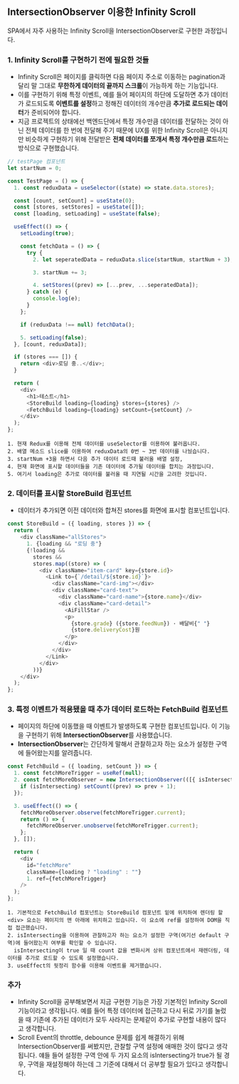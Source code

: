 ## IntersectionObserver 이용한 Infinity Scroll

SPA에서 자주 사용하는 Infinity Scroll을 IntersectionObserver로 구현한 과정입니다.

### 1. Infinity Scroll를 구현하기 전에 필요한 것들

- Infinity Scroll은 페이지를 클릭하면 다음 페이지 주소로 이동하는 pagination과 달리 말 그대로 **무한하게 데이터의 끝까지 스크롤**이 가능하게 하는 기능입니다.
- 이를 구현하기 위해 특정 이벤트, 예를 들어 페이지의 하단에 도달하면 추가 데이터가 로드되도록 **이벤트를 설정**하고 정해진 데이터의 개수만큼 **추가로 로드되는 데이터**가 준비되어야 합니다.
- 지금 프로젝트의 상태에선 백엔드단에서 특정 개수만큼 데이터를 전달하는 것이 아닌 전체 데이터를 한 번에 전달해 주기 때문에 UX를 위한 Infinity Scroll은 아니지만 비슷하게 구현하기 위해 전달받은 **전체 데이터를 쪼개서 특정 개수만큼 로드**하는 방식으로 구현했습니다.

```javascript
// testPage 컴포넌트
let startNum = 0;

const TestPage = () => {
  1. const reduxData = useSelector((state) => state.data.stores);

  const [count, setCount] = useState(0);
  const [stores, setStores] = useState([]);
  const [loading, setLoading] = useState(false);

  useEffect(() => {
    setLoading(true);

    const fetchData = () => {
      try {
        2. let seperatedData = reduxData.slice(startNum, startNum + 3);

        3. startNum += 3;

        4. setStores((prev) => [...prev, ...seperatedData]);
      } catch (e) {
        console.log(e);
      }
    };

    if (reduxData !== null) fetchData();

    5. setLoading(false);
  }, [count, reduxData]);

  if (stores === []) {
    return <div>로딩 중..</div>;
  }

  return (
    <div>
      <h1>테스트</h1>
      <StoreBuild loading={loading} stores={stores} />
      <FetchBuild loading={loading} setCount={setCount} />
    </div>
  );
};
```

    1. 현재 Redux를 이용해 전체 데이터를 useSelector를 이용하여 불러옵니다.
    2. 배열 메소드 slice를 이용하여 reduxData의 0번 ~ 3번 데이터를 나눴습니다.
    3. startNum +3을 하면서 다음 추가 데이터 로드때 불러올 배열 설정,
    4. 현재 화면에 표시할 데이터들을 기존 데이터에 추가될 데이터를 합치는 과정입니다.
    5. 여기서 loading은 추가로 데이터를 불러올 때 지연될 시간을 고려한 것입니다.

### 2. 데이터를 표시할 StoreBuild 컴포넌트

- 데이터가 추가되면 이전 데이터와 합쳐진 stores를 화면에 표시할 컴포넌트입니다.

```javascript
const StoreBuild = ({ loading, stores }) => {
  return (
    <div className="allStores">
      1. {loading && "로딩 중"}
      {!loading &&
        stores &&
        stores.map((store) => (
          <div className="item-card" key={store.id}>
            <Link to={`/detail/${store.id}`}>
              <div className="card-img"></div>
              <div className="card-text">
                <div className="card-name">{store.name}</div>
                <div className="card-detail">
                  <AiFillStar />
                  <p>
                    {store.grade} ({store.feedNum}) · 배달비{" "}
                    {store.deliveryCost}원
                  </p>
                </div>
              </div>
            </Link>
          </div>
        ))}
    </div>
  );
};
```

### 3. 특정 이벤트가 적용됐을 때 추가 데이터 로드하는 FetchBuild 컴포넌트

- 페이지의 하단에 이동했을 때 이벤트가 발생하도록 구현한 컴포넌트입니다. 이 기능을 구현하기 위해 **IntersectionObserver**를 사용했습니다.
- **IntersectionObserver**는 간단하게 말해서 관찰하고자 하는 요소가 설정한 구역에 들어왔는지를 알려줍니다.

```javascript
const FetchBuild = ({ loading, setCount }) => {
  1. const fetchMoreTrigger = useRef(null);
  2. const fetchMoreObserver = new IntersectionObserver(([{ isIntersecting }]) => {
    if (isIntersecting) setCount((prev) => prev + 1);
  });

  3. useEffect(() => {
    fetchMoreObserver.observe(fetchMoreTrigger.current);
    return () => {
      fetchMoreObserver.unobserve(fetchMoreTrigger.current);
    };
  }, []);

  return (
    <div
      id="fetchMore"
      className={loading ? "loading" : ""}
      1. ref={fetchMoreTrigger}
    />
  );
};
```

    1. 기본적으로 FetchBuild 컴포넌트는 StoreBuild 컴포넌트 밑에 위치하여 렌더링 할 <div> 요소는 페이지의 맨 아래에 위치하고 있습니다. 이 요소에 ref를 설정하여 DOM을 직접 접근했습니다.
    2. isIntersecting을 이용하여 관찰하고자 하는 요소가 설정한 구역(여기선 default 구역)에 들어왔는지 여부를 확인할 수 있습니다.
      isIntersecting이 true 일 때 count 값을 변화시켜 상위 컴포넌트에서 재렌더링, 데이터를 추가로 로드할 수 있도록 설정했습니다.
    3. useEffect의 뒷정리 함수를 이용해 이벤트를 제거했습니다.

### 추가

- Infinity Scroll을 공부해보면서 지금 구현한 기능은 가장 기본적인 Infinity Scroll 기능이라고 생각됩니다. 예를 들어 특정 데이터에 접근하고 다시 뒤로 가기를 눌렀을 때 기존에 추가된 데이터가 모두 사라지는 문제같이 추가로 구현할 내용이 많다고 생각합니다.
- Scroll Event의 throttle, debounce 문제를 쉽게 해결하기 위해 IntersectionObserver를 써봤지만, 관찰할 구역 설정에 애매한 것이 많다고 생각됩니다. 얘들 들어 설정한 구역 안에 두 가지 요소의 isIntersecting가 true가 될 경우, 구역을 재설정해야 하는데 그 기준에 대해서 더 공부할 필요가 있다고 생각합니다.
